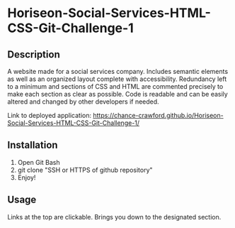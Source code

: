 # Horiseon-Social-Services-HTML-CSS-Git-Challenge-1

## Description
A website made for a social services company. Includes semantic elements as well as an organized layout complete with accessibility. Redundancy left to a minimum and sections of 
CSS and HTML are commented precisely to make each section as clear as possible. Code is readable and can be easily altered and changed by other 
developers if needed.

Link to deployed application: https://chance-crawford.github.io/Horiseon-Social-Services-HTML-CSS-Git-Challenge-1/

## Installation
1. Open Git Bash
2. git clone "SSH or HTTPS of github repository"
3. Enjoy!

## Usage
Links at the top are clickable. Brings you down to the designated section.
